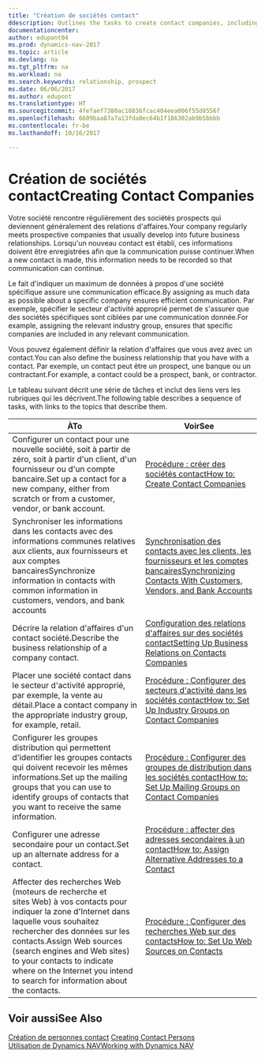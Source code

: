 ```yaml
---
title: "Création de sociétés contact"
ddescription: Outlines the tasks to create contact companies, including assigning relevant data about prospects and defining the business relationships you have with companies.
documentationcenter: 
author: edupont04
ms.prod: dynamics-nav-2017
ms.topic: article
ms.devlang: na
ms.tgt_pltfrm: na
ms.workload: na
ms.search.keywords: relationship, prospect
ms.date: 06/06/2017
ms.author: edupont
ms.translationtype: HT
ms.sourcegitcommit: 4fefaef7380ac10836fcac404eea006f55d8556f
ms.openlocfilehash: 6609baa87a7a13fda0ec64b1f186302ab9b5bbbb
ms.contentlocale: fr-be
ms.lasthandoff: 10/16/2017

---
```

# <a name="creating-contact-companies"></a><span data-ttu-id="9c827-102">Création de sociétés contact</span><span class="sxs-lookup"><span data-stu-id="9c827-102">Creating Contact Companies</span></span>
<span data-ttu-id="9c827-103">Votre société rencontre régulièrement des sociétés prospects qui deviennent généralement des relations d'affaires.</span><span class="sxs-lookup"><span data-stu-id="9c827-103">Your company regularly meets prospective companies that usually develop into future business relationships.</span></span> <span data-ttu-id="9c827-104">Lorsqu'un nouveau contact est établi, ces informations doivent être enregistrées afin que la communication puisse continuer.</span><span class="sxs-lookup"><span data-stu-id="9c827-104">When a new contact is made, this information needs to be recorded so that communication can continue.</span></span>

<span data-ttu-id="9c827-105">Le fait d'indiquer un maximum de données à propos d'une société spécifique assure une communication efficace.</span><span class="sxs-lookup"><span data-stu-id="9c827-105">By assigning as much data as possible about a specific company ensures efficient communication.</span></span> <span data-ttu-id="9c827-106">Par exemple, spécifier le secteur d'activité approprié permet de s'assurer que des sociétés spécifiques sont ciblées par une communication donnée.</span><span class="sxs-lookup"><span data-stu-id="9c827-106">For example, assigning the relevant industry group, ensures that specific companies are included in any relevant communication.</span></span>

<span data-ttu-id="9c827-107">Vous pouvez également définir la relation d'affaires que vous avez avec un contact.</span><span class="sxs-lookup"><span data-stu-id="9c827-107">You can also define the business relationship that you have with a contact.</span></span> <span data-ttu-id="9c827-108">Par exemple, un contact peut être un prospect, une banque ou un contractant.</span><span class="sxs-lookup"><span data-stu-id="9c827-108">For example, a contact could be a prospect, bank, or contractor.</span></span>

<span data-ttu-id="9c827-109">Le tableau suivant décrit une série de tâches et inclut des liens vers les rubriques qui les décrivent.</span><span class="sxs-lookup"><span data-stu-id="9c827-109">The following table describes a sequence of tasks, with links to the topics that describe them.</span></span> 

| <span data-ttu-id="9c827-110">À</span><span class="sxs-lookup"><span data-stu-id="9c827-110">To</span></span> | <span data-ttu-id="9c827-111">Voir</span><span class="sxs-lookup"><span data-stu-id="9c827-111">See</span></span> |
| --- | --- |
| <span data-ttu-id="9c827-112">Configurer un contact pour une nouvelle société, soit à partir de zéro, soit à partir d'un client, d'un fournisseur ou d'un compte bancaire.</span><span class="sxs-lookup"><span data-stu-id="9c827-112">Set up a contact for a new company, either from scratch or from a customer, vendor, or bank account.</span></span> |[<span data-ttu-id="9c827-113">Procédure : créer des sociétés contact</span><span class="sxs-lookup"><span data-stu-id="9c827-113">How to: Create Contact Companies</span></span>](marketing-how-create-contact-companies.md) |
| <span data-ttu-id="9c827-114">Synchroniser les informations dans les contacts avec des informations communes relatives aux clients, aux fournisseurs et aux comptes bancaires</span><span class="sxs-lookup"><span data-stu-id="9c827-114">Synchronize information in contacts with common information in customers, vendors, and bank accounts</span></span> |[<span data-ttu-id="9c827-115">Synchronisation des contacts avec les clients, les fournisseurs et les comptes bancaires</span><span class="sxs-lookup"><span data-stu-id="9c827-115">Synchronizing Contacts With Customers, Vendors, and Bank Accounts</span></span>](marketing-synchronize-contacts-customers-vendors-bank-accounts.md) |
| <span data-ttu-id="9c827-116">Décrire la relation d'affaires d'un contact société.</span><span class="sxs-lookup"><span data-stu-id="9c827-116">Describe the business relationship of a company contact.</span></span> |[<span data-ttu-id="9c827-117">Configuration des relations d'affaires sur des sociétés contact</span><span class="sxs-lookup"><span data-stu-id="9c827-117">Setting Up Business Relations on Contacts Companies</span></span>](marketing-business-relations.md) |
| <span data-ttu-id="9c827-118">Placer une société contact dans le secteur d'activité approprié, par exemple, la vente au détail.</span><span class="sxs-lookup"><span data-stu-id="9c827-118">Place a contact company in the appropriate industry group, for example, retail.</span></span> |[<span data-ttu-id="9c827-119">Procédure : Configurer des secteurs d'activité dans les sociétés contact</span><span class="sxs-lookup"><span data-stu-id="9c827-119">How to: Set Up Industry Groups on Contact Companies</span></span>](marketing-industry-groups.md) |
| <span data-ttu-id="9c827-120">Configurer les groupes distribution qui permettent d'identifier les groupes contacts qui doivent recevoir les mêmes informations.</span><span class="sxs-lookup"><span data-stu-id="9c827-120">Set up the mailing groups that you can use to identify groups of contacts that you want to receive the same information.</span></span> |[<span data-ttu-id="9c827-121">Procédure : Configurer des groupes de distribution dans les sociétés contact</span><span class="sxs-lookup"><span data-stu-id="9c827-121">How to: Set Up Mailing Groups on Contact Companies</span></span>](marketing-mailing-groups.md) |
| <span data-ttu-id="9c827-122">Configurer une adresse secondaire pour un contact.</span><span class="sxs-lookup"><span data-stu-id="9c827-122">Set up an alternate address for a contact.</span></span> |[<span data-ttu-id="9c827-123">Procédure : affecter des adresses secondaires à un contact</span><span class="sxs-lookup"><span data-stu-id="9c827-123">How to: Assign Alternative Addresses to a Contact</span></span>](marketing-how-assign-alternate-address.md) |
| <span data-ttu-id="9c827-124">Affecter des recherches Web (moteurs de recherche et sites Web) à vos contacts pour indiquer la zone d'Internet dans laquelle vous souhaitez rechercher des données sur les contacts.</span><span class="sxs-lookup"><span data-stu-id="9c827-124">Assign Web sources (search engines and Web sites) to your contacts to indicate where on the Internet you intend to search for information about the contacts.</span></span> |[<span data-ttu-id="9c827-125">Procédure : Configurer des recherches Web sur des contacts</span><span class="sxs-lookup"><span data-stu-id="9c827-125">How to: Set Up Web Sources on Contacts</span></span>](marketing-web-sources.md) |

## <a name="see-also"></a><span data-ttu-id="9c827-126">Voir aussi</span><span class="sxs-lookup"><span data-stu-id="9c827-126">See Also</span></span>
<span data-ttu-id="9c827-127">[Création de personnes contact](marketing-create-contact-persons.md) </span><span class="sxs-lookup"><span data-stu-id="9c827-127">[Creating Contact Persons](marketing-create-contact-persons.md) </span></span>  
[<span data-ttu-id="9c827-128">Utilisation de Dynamics NAV</span><span class="sxs-lookup"><span data-stu-id="9c827-128">Working with Dynamics NAV</span></span>](ui-work-product.md)

